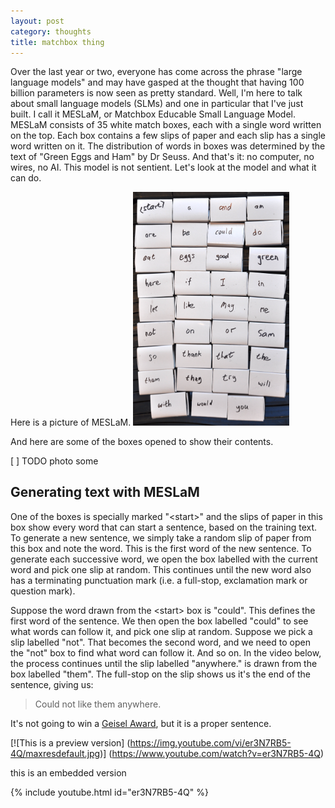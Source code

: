 ```yaml
---
layout: post
category: thoughts
title: matchbox thing
---
```


Over the last year or two, everyone has come across the phrase "large language models" and may have gasped at the thought that having 100 billion parameters is now seen as pretty standard. Well, I'm here to talk about small language models (SLMs) and one in particular that I've just built. I call it MESLaM, or Matchbox Educable Small Language Model. MESLaM consists of 35 white match boxes, each with a single word written on the top. Each box contains a few slips of paper and each slip has a single word written on it. The distribution of words in boxes was determined by the text of "Green Eggs and Ham" by Dr Seuss. And that's it: no computer, no wires, no AI. This model is not sentient. Let's look at the model and what it can do.


Here is a picture of MESLaM.
<img src="/images/matchboxes/35_match_boxes.jpeg" alt="35 white match boxes each with a word written on the top" width="250"/>

And here are some of the boxes opened to show their contents.

[ ] TODO photo some

## Generating text with MESLaM

One of the boxes is specially marked "\<start\>" and the slips of paper in this box show every word that can start a sentence, based on the training text. To generate a new sentence, we simply take a random slip of paper from this box and note the word. This is the first word of the new sentence. To generate each successive word, we open the box labelled with the current word and pick one slip at random. This continues until the new word also has a terminating punctuation mark (i.e. a full-stop, exclamation mark or question mark). 

Suppose the word drawn from the \<start\> box is "could". This defines the first word of the sentence. We then open the box labelled "could" to see what words can follow it, and pick one slip at random. Suppose we pick a slip labelled "not". That becomes the second word, and we need to open the "not" box to find what word can follow it. And so on. In the video below, the process continues until the slip labelled "anywhere." is drawn from the box labelled "them". The full-stop on the slip shows us it's the end of the sentence, giving us:

> Could not like them anywhere.


It's not going to win a [Geisel Award](https://www.ala.org/alsc/awardsgrants/bookmedia/geisel), but it is a proper sentence.

[![This is a preview version]
(https://img.youtube.com/vi/er3N7RB5-4Q/maxresdefault.jpg)]
(https://www.youtube.com/watch?v=er3N7RB5-4Q)


this is an embedded version

{% include youtube.html id="er3N7RB5-4Q" %}
    

<br>
<br>

[^1]: fn1

[^2]: fn2